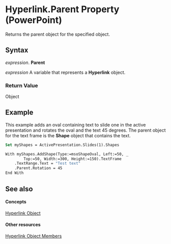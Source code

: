 
# Hyperlink.Parent Property (PowerPoint)

Returns the parent object for the specified object.


## Syntax

 _expression_. **Parent**

 _expression_ A variable that represents a **Hyperlink** object.


### Return Value

Object


## Example

This example adds an oval containing text to slide one in the active presentation and rotates the oval and the text 45 degrees. The parent object for the text frame is the  **Shape** object that contains the text.


```vb
Set myShapes = ActivePresentation.Slides(1).Shapes

With myShapes.AddShape(Type:=msoShapeOval, Left:=50, _
        Top:=50, Width:=300, Height:=150).TextFrame
    .TextRange.Text = "Test text"
    .Parent.Rotation = 45
End With
```


## See also


#### Concepts


[Hyperlink Object](c8d53079-b280-c93c-a3c9-b865d09abe1a.md)
#### Other resources


[Hyperlink Object Members](3fe9e1b1-ab3e-575d-81d8-7e61fcc68214.md)
